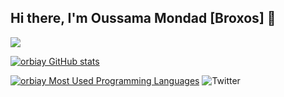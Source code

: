 ## Hi there, I'm Oussama Mondad [Broxos] 👋 


![](https://badge.mediaplus.ma/binary/oumondad)



[![orbiay GitHub stats](https://github-readme-stats.vercel.app/api?username=BR0X0S&show_icons=true&theme=radical)](https://github.com/BR0X0S)

[![orbiay Most Used Programming Languages](https://github-readme-stats.vercel.app/api/top-langs/?username=BR0X0S&layout=compact&hide_border=true&theme=darcula&bg_color=00000000&langs_count=6)](https://github.com/BR0X0S)
![Twitter](https://img.shields.io/twitter/url/https/twitter.com/orbiay.svg?style=social&label=Follow%20%40orbiay)
